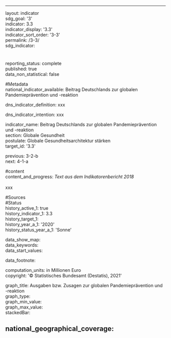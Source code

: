 ---

layout: indicator    
sdg_goal: '3'    
indicator: 3.3    
indicator_display: '3.3'    
indicator_sort_order: '3-3'    
permalink: /3-3/    
sdg_indicator:     

#    
reporting_status: complete    
published: true    
data_non_statistical: false    


#Metadata    
national_indicator_available: Beitrag Deutschlands zur globalen Pandemieprävention und -reaktion    
    
dns_indicator_definition: xxx    
    
dns_indicator_intention: xxx    
    
indicator_name: Beitrag Deutschlands zur globalen Pandemieprävention und -reaktion    
section: Globale Gesundheit    
postulate: Globale Gesundheitsarchitektur stärken    
target_id: '3.3'    
    
previous: 3-2-b    
next: 4-1-a    
    
#content    
content_and_progress: <i> Text aus dem Indikatorenbericht 2018</i><br><br>xxx    
    
#Sources        
#Status    
history_active_1: true                
history_indicator_1: 3.3                 
history_target_1:  
history_year_a_1: '2020'                        
history_status_year_a_1: 'Sonne'    

data_show_map:     
data_keywords:    
data_start_values:     
    
data_footnote:     
    
computation_units: in Millionen Euro    
copyright: '&copy; Statistisches Bundesamt (Destatis), 2021'
    
graph_title: Ausgaben bzw. Zusagen zur globalen Pandemieprävention und -reaktion    
graph_type:     
graph_min_value:     
graph_max_value:     
stackedBar:    

national_geographical_coverage:     
---    